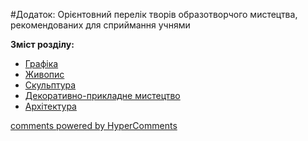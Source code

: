 <div id="hypercomments_widget" class="js-hypercomments-widget invisible"></div>

#Додаток: Орієнтовний перелік творів образотворчого мистецтва, рекомендованих для сприймання учнями 

**Зміст розділу:**
*	[Графіка](graphika.md)
*	[Живопис](zhivopis.md)
*	[Скульптура](skulptura.md)
*	[Декоративно-прикладне мистецтво](dpa.md)
*	[Архітектура](arkhitektura.md)

<div class="js-hypercomments-container">
    <a href="http://hypercomments.com" class="hc-link" title="comments widget">comments powered by HyperComments</a>
</div>